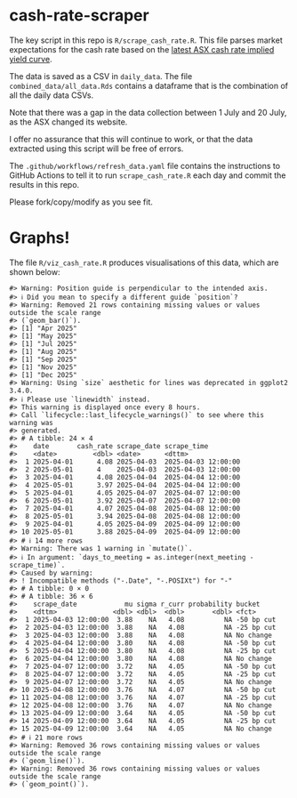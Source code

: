 
<!-- README.md is generated from README.Rmd. Please edit that file -->

# cash-rate-scraper

The key script in this repo is `R/scrape_cash_rate.R`. This file parses
market expectations for the cash rate based on the [latest ASX cash rate
implied yield
curve](https://www.asx.com.au/markets/trade-our-derivatives-market/futures-market/rba-rate-tracker).

The data is saved as a CSV in `daily_data`. The file
`combined_data/all_data.Rds` contains a dataframe that is the
combination of all the daily data CSVs.

Note that there was a gap in the data collection between 1 July and 20
July, as the ASX changed its website.

I offer no assurance that this will continue to work, or that the data
extracted using this script will be free of errors.

The `.github/workflows/refresh_data.yaml` file contains the instructions
to GitHub Actions to tell it to run `scrape_cash_rate.R` each day and
commit the results in this repo.

Please fork/copy/modify as you see fit.

# Graphs!

The file `R/viz_cash_rate.R` produces visualisations of this data, which
are shown below:

    #> Warning: Position guide is perpendicular to the intended axis.
    #> ℹ Did you mean to specify a different guide `position`?
    #> Warning: Removed 21 rows containing missing values or values outside the scale range
    #> (`geom_bar()`).
    #> [1] "Apr 2025"
    #> [1] "May 2025"
    #> [1] "Jul 2025"
    #> [1] "Aug 2025"
    #> [1] "Sep 2025"
    #> [1] "Nov 2025"
    #> [1] "Dec 2025"
    #> Warning: Using `size` aesthetic for lines was deprecated in ggplot2 3.4.0.
    #> ℹ Please use `linewidth` instead.
    #> This warning is displayed once every 8 hours.
    #> Call `lifecycle::last_lifecycle_warnings()` to see where this warning was
    #> generated.
    #> # A tibble: 24 × 4
    #>    date       cash_rate scrape_date scrape_time        
    #>    <date>         <dbl> <date>      <dttm>             
    #>  1 2025-04-01      4.08 2025-04-03  2025-04-03 12:00:00
    #>  2 2025-05-01      4    2025-04-03  2025-04-03 12:00:00
    #>  3 2025-04-01      4.08 2025-04-04  2025-04-04 12:00:00
    #>  4 2025-05-01      3.97 2025-04-04  2025-04-04 12:00:00
    #>  5 2025-04-01      4.05 2025-04-07  2025-04-07 12:00:00
    #>  6 2025-05-01      3.92 2025-04-07  2025-04-07 12:00:00
    #>  7 2025-04-01      4.07 2025-04-08  2025-04-08 12:00:00
    #>  8 2025-05-01      3.94 2025-04-08  2025-04-08 12:00:00
    #>  9 2025-04-01      4.05 2025-04-09  2025-04-09 12:00:00
    #> 10 2025-05-01      3.88 2025-04-09  2025-04-09 12:00:00
    #> # ℹ 14 more rows
    #> Warning: There was 1 warning in `mutate()`.
    #> ℹ In argument: `days_to_meeting = as.integer(next_meeting - scrape_time)`.
    #> Caused by warning:
    #> ! Incompatible methods ("-.Date", "-.POSIXt") for "-"
    #> # A tibble: 0 × 0
    #> # A tibble: 36 × 6
    #>    scrape_date            mu sigma r_curr probability bucket    
    #>    <dttm>              <dbl> <dbl>  <dbl>       <dbl> <fct>     
    #>  1 2025-04-03 12:00:00  3.88    NA   4.08          NA -50 bp cut
    #>  2 2025-04-03 12:00:00  3.88    NA   4.08          NA -25 bp cut
    #>  3 2025-04-03 12:00:00  3.88    NA   4.08          NA No change 
    #>  4 2025-04-04 12:00:00  3.80    NA   4.08          NA -50 bp cut
    #>  5 2025-04-04 12:00:00  3.80    NA   4.08          NA -25 bp cut
    #>  6 2025-04-04 12:00:00  3.80    NA   4.08          NA No change 
    #>  7 2025-04-07 12:00:00  3.72    NA   4.05          NA -50 bp cut
    #>  8 2025-04-07 12:00:00  3.72    NA   4.05          NA -25 bp cut
    #>  9 2025-04-07 12:00:00  3.72    NA   4.05          NA No change 
    #> 10 2025-04-08 12:00:00  3.76    NA   4.07          NA -50 bp cut
    #> 11 2025-04-08 12:00:00  3.76    NA   4.07          NA -25 bp cut
    #> 12 2025-04-08 12:00:00  3.76    NA   4.07          NA No change 
    #> 13 2025-04-09 12:00:00  3.64    NA   4.05          NA -50 bp cut
    #> 14 2025-04-09 12:00:00  3.64    NA   4.05          NA -25 bp cut
    #> 15 2025-04-09 12:00:00  3.64    NA   4.05          NA No change 
    #> # ℹ 21 more rows
    #> Warning: Removed 36 rows containing missing values or values outside the scale range
    #> (`geom_line()`).
    #> Warning: Removed 36 rows containing missing values or values outside the scale range
    #> (`geom_point()`).
